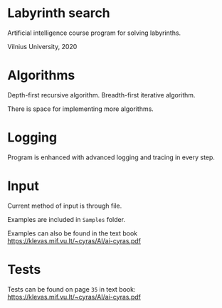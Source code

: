 # Labyrinth search
Artificial intelligence course program for solving labyrinths. 

Vilnius University, 2020

# Algorithms
Depth-first recursive algorithm.
Breadth-first iterative algorithm.

There is space for implementing more algorithms.

# Logging
Program is enhanced with advanced logging and tracing in every step.

# Input
Current method of input is through file.

Examples are included in `Samples` folder.

Examples can also be found in the text book https://klevas.mif.vu.lt/~cyras/AI/ai-cyras.pdf

# Tests
Tests can be found on page `35` in text book: https://klevas.mif.vu.lt/~cyras/AI/ai-cyras.pdf
